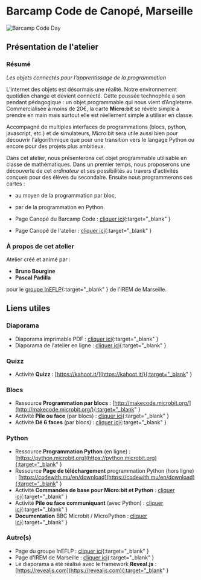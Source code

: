 # Barcamp Code de Canopé, Marseille

![Barcamp Code Day](https://www.reseau-canope.fr/fileadmin/user_upload/Academies-ateliers/DT_Provence-Alpes-Cote_d_Azur_PACA/Academie_Nice/Atelier_Canope_83_La_Garde/actualite_83/barcamp-actu.png)

## Présentation de l'atelier

### Résumé

*Les objets connectés pour l’apprentissage de la programmation*

L’internet des objets est désormais une réalité. Notre environnement quotidien change et devient connecté.
Cette poussée technophile a son pendant pédagogique : un objet programmable qui nous vient d’Angleterre.
Commercialisée à moins de 20€, la carte **Micro:bit** se révèle simple à prendre en main mais surtout elle
est réellement simple à utiliser en classe.

Accompagné de multiples interfaces de programmations (blocs, python, javascript, etc.) et de simulateurs,
Micro:bit sera utile aussi bien pour découvrir l'algorithmique que pour une transition vers le langage Python
ou encore pour des projets plus ambitieux.

Dans cet atelier, nous présenterons cet objet programmable utilisable en classe de mathématiques.
Dans un premier temps, nous proposerons une découverte de cet *ordinateur* et ses possibilités au travers
d'activités conçues pour des élèves du secondaire.
Ensuite nous programmerons ces cartes :
* au moyen de la programmation par bloc,
* par de la programmation en Python. 


* Page Canopé du Barcamp Code : [cliquer ici](https://www.reseau-canope.fr/academie-aix-marseille/atelier-canope-13-marseille/actualites/article/barcamp-code-une-journee-autour-de-la-programmation.html){:target="_blank" }
* Page Canopé de l'atelier : [cliquer ici](https://www.reseau-canope.fr/service/les-objets-connectes-pour-lapprentissage-de-la-programmation.html){:target="_blank" }


### À propos de cet atelier



Atelier créé et animé par :
* **Bruno Bourgine**
* **Pascal Padilla**

pour le [groupe InEFLP](http://url.univ-irem.fr/ineflp){:target="_blank" } de l'IREM de Marseille.

## Liens utiles


### Diaporama
* Diaporama imprimable PDF : [cliquer ici](build/res/diapo.pdf){:target="_blank" }
* Diaporama de l'atelier en ligne : [cliquer ici](https://iremlp.github.io/presentations/res/2019_canope/build/){:target="_blank" }

### Quizz
* Activité **Quizz**  : [https://kahoot.it/](https://kahoot.it/){:target="_blank" }


### Blocs
* Ressource **Programmation par blocs** : [http://makecode.microbit.org/](http://makecode.microbit.org/){:target="_blank" }
* Activité **Pile ou face** (par blocs) : [cliquer ici](https://drive.google.com/file/d/1I26hvWDNMdSsOEUdp__-HuPW6REQ2eQX/view?usp=sharing){:target="_blank" }
* Activité **Dé 6 faces** (par blocs) : [cliquer ici](https://drive.google.com/file/d/1RaFdxhKV4TugNoISMbB2idE4zbOXrvk0/view?usp=sharing){:target="_blank" }

### Python
* Ressource **Programmation Python** (en ligne) : [https://python.microbit.org](https://python.microbit.org){:target="_blank" }
* Ressource **Page de téléchargement** programmation Python (hors ligne) : [https://codewith.mu/en/download](https://codewith.mu/en/download){:target="_blank" }
* Activité **Commandes de base pour Micro:bit et Python** : [cliquer ici](https://drive.google.com/file/d/13gZ1A4mo9YpgeW8Jf0wcdxZfohnQ8Je4/view?usp=sharing){:target="_blank" }
* Activité **Pile ou face communiquant** (avec Python) : [cliquer ici](https://drive.google.com/file/d/1wspRv0KypXVF9KvfRdfdCMM6NtaI07Mb/view?usp=sharing){:target="_blank" }
* **Documentation** BBC Microbit / MicroPython : [cliquer ici](https://microbit-micropython.readthedocs.io/fr/latest/){:target="_blank" }

### Autre(s)
* Page du groupe InEFLP : [cliquer ici](http://url.univ-irem.fr/ineflp){:target="_blank" }
* Page d'IREM de Marseille : [cliquer ici](https://irem.univ-amu.fr/){:target="_blank" }
* Le diaporama a été réalisé avec le framework **Reveal.js** :  [https://revealjs.com](https://revealjs.com){:target="_blank" }
